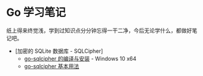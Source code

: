 # Go 学习笔记

纸上得来终觉浅，学到过知识点分分钟忘得一干二净，今后无论学什么，都做好笔记吧。

- [加密的 SQLite 数据库 - SQLCipher]
    - [go-sqlcipher 的编译与安装](database\sqlite3\sqlcipher\install.md) - Windows 10 x64
    - [go-sqlcipher 基本用法](database\sqlite3\sqlcipher\usage.md)
